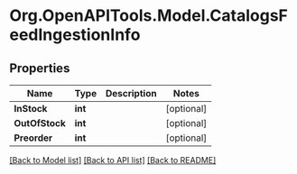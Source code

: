 
# Org.OpenAPITools.Model.CatalogsFeedIngestionInfo

## Properties

Name | Type | Description | Notes
------------ | ------------- | ------------- | -------------
**InStock** | **int** |  | [optional] 
**OutOfStock** | **int** |  | [optional] 
**Preorder** | **int** |  | [optional] 

[[Back to Model list]](../README.md#documentation-for-models)
[[Back to API list]](../README.md#documentation-for-api-endpoints)
[[Back to README]](../README.md)

